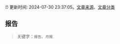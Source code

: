 :alarm_clock: 更新时间: 2024-07-30 23:37:05。[文章来源](/README.md)、[文章分类](/TAGS.md)

## 报告


> 关键字：`报告`、`月报`



